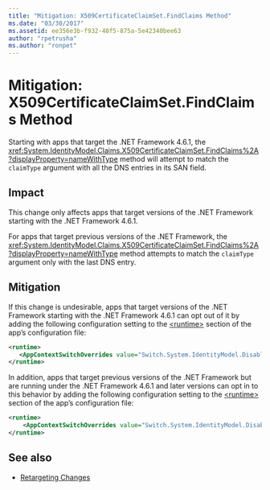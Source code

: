 ```yaml
---
title: "Mitigation: X509CertificateClaimSet.FindClaims Method"
ms.date: "03/30/2017"
ms.assetid: ee356e3b-f932-48f5-875a-5e42340bee63
author: "rpetrusha"
ms.author: "ronpet"
---
```

# Mitigation: X509CertificateClaimSet.FindClaims Method
Starting with apps that target the .NET Framework 4.6.1,  the <xref:System.IdentityModel.Claims.X509CertificateClaimSet.FindClaims%2A?displayProperty=nameWithType> method will attempt to match the `claimType` argument with all the DNS entries in its SAN field.  
  
## Impact  
 This change only affects apps that target versions of the .NET Framework starting with the .NET Framework 4.6.1.  
  
 For apps that target previous versions of the .NET Framework, the <xref:System.IdentityModel.Claims.X509CertificateClaimSet.FindClaims%2A?displayProperty=nameWithType> method attempts to match the `claimType` argument only with the last  DNS entry.  
  
## Mitigation  
 If this change is undesirable, apps that target versions of the .NET Framework starting with the .NET Framework 4.6.1 can opt out of it by adding the following configuration setting to the [\<runtime>](../configure-apps/file-schema/runtime/runtime-element.md) section of the app’s configuration file:  
  
```xml  
<runtime>  
   <AppContextSwitchOverrides value="Switch.System.IdentityModel.DisableMultipleDNSEntriesInSANCertificate=true" />   
</runtime>  
```  
  
 In addition, apps that target previous versions of the .NET Framework but are running under the .NET Framework 4.6.1 and later versions can opt in to this behavior by adding the following configuration setting to the [\<runtime>](../configure-apps/file-schema/runtime/runtime-element.md) section of the app’s configuration file:  
  
```xml  
<runtime>  
    <AppContextSwitchOverrides value="Switch.System.IdentityModel.DisableMultipleDNSEntriesInSANCertificate=false" />   
</runtime>  
```  
  
## See also

- [Retargeting Changes](retargeting-changes-in-the-net-framework-4-6-1.md)
